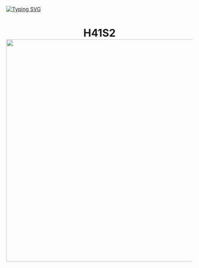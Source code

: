 [![Typing SVG](https://readme-typing-svg.herokuapp.com?color=%2336BCF7&lines=V2VsY29tZSB0byBteSBzeXN0ZW0=+🖥️)](https://git.io/typing-svg) <h1 align="center"> H41S2</a> 
<img src="https://user-images.githubusercontent.com/116753493/199006803-b3725b14-fa6b-4a64-a705-de3de4b1a70f.gif" height="600" width='1000'/></h1>


